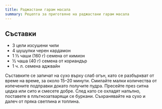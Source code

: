```yaml
---
title: Раджастани гарам масала
summary: Рецепта за приготвяне на раджастани гарам масала
---
```


## Съставки

- 3 цели изсушени чили
- 4 шушулки черен кардамон
- 1 ⅓ чаши (160 г) семена от кимион
- ½ чаша (40 г) семена от кориандър
- 1 ч. л. семена аджвайн

Съставките се запичат на сухо върху слаб огън, като се разбъркват от време на време, за около 15–20 минути. Смилайте малки количества от изпечените подправки докато получите пудра. Пресейте през ситна цедка или сито и смесете добре. След като се охладят напълно, поставете в плътнозатварящи се буркани. Съхранявайте на сухо и далеч от пряка светлина и топлина.
